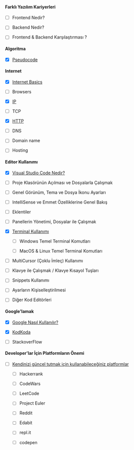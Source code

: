 
#### Farklı Yazılım Kariyerleri
- [ ] Frontend Nedir?

- [ ] Backend Nedir?

- [ ] Frontend & Backend Karşılaştırması ?

#### Algoritma
- [x] [Pseudocode](pseudocode/)

#### Internet
- [x] [Internet Basics](internet/)

- [ ] Browsers

- [x] [IP](IP/)

- [ ] TCP

- [x] [HTTP](http/)

- [ ] DNS

- [ ] Domain name

- [ ] Hosting

  

#### Editor Kullanımı

- [x] [Visual Studio Code Nedir?](visual-studio-code-nedir/)

- [ ] Proje Klasörünün Açılması ve Dosyalarla Çalışmak

- [ ] Genel Görünüm, Tema ve Dosya İkonu Ayarları

- [ ] IntelliSense ve Emmet Özelliklerine Genel Bakış

- [ ] Eklentiler

- [ ] Panellerin Yönetimi, Dosyalar ile Çalışmak

- [x] [Terminal Kullanımı](terminal-kullanimi/)

  - [ ] Windows Temel Terminal Komutları

  - [ ] MacOS & Linux Temel Terminal Komutları

- [ ] MultiCursor (Çoklu İmleç) Kullanımı

- [ ] Klavye ile Çalışmak / Klavye Kısayol Tuşları

- [ ] Snippets Kullanımı

- [ ] Ayarların Kişiselleştirilmesi

- [ ] Diğer Kod Editörleri


#### Google'lamak

- [x] [Google Nasıl Kullanılır?](google/)

- [x] [KodKoda](kodkoda/)

- [ ] StackoverFlow


#### Developer'lar İçin Platformların Önemi

- [ ] [Kendinizi güncel tutmak için kullanabileceğiniz platformlar](platformların-önemi/)

  - [ ] Hackerrank

  - [ ] CodeWars 

  - [ ] LeetCode 

  - [ ] Project Euler

  - [ ] Reddit

  - [ ] Edabit

  - [ ] repl.it

  - [ ] codepen

  

